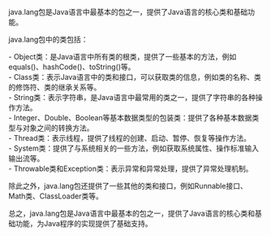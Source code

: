 java.lang包是Java语言中最基本的包之一，提供了Java语言的核心类和基础功能。  
  
java.lang包中的类包括：  
  
- Object类：是Java语言中所有类的根类，提供了一些基本的方法，例如equals()、hashCode()、toString()等。  
- Class类：表示Java语言中的类和接口，可以获取类的信息，例如类的名称、类的修饰符、类的继承关系等。  
- String类：表示字符串，是Java语言中最常用的类之一，提供了字符串的各种操作方法。  
- Integer、Double、Boolean等基本数据类型的包装类：提供了各种基本数据类型与对象之间的转换方法。  
- Thread类：表示线程，提供了线程的创建、启动、暂停、恢复等操作方法。  
- System类：提供了与系统相关的一些方法，例如获取系统属性、操作标准输入输出流等。  
- Throwable类和Exception类：表示异常和异常处理，提供了异常处理机制。  
  
除此之外，java.lang包还提供了一些其他的类和接口，例如Runnable接口、Math类、ClassLoader类等。  
  
总之，java.lang包是Java语言中最基本的包之一，提供了Java语言的核心类和基础功能，为Java程序的实现提供了基础支持。
